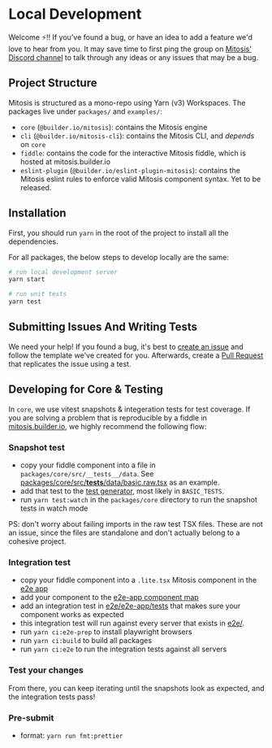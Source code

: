 # Local Development

Welcome ⚡️!! If you've found a bug, or have an idea to add a feature we'd love to hear from you. It may save time to first ping the group on [Mitosis' Discord channel](https://discord.com/channels/842438759945601056/935218469799071835) to talk through any ideas or any issues that may be a bug.

## Project Structure

Mitosis is structured as a mono-repo using Yarn (v3) Workspaces. The packages
live under `packages/` and `examples/`:

- `core` (`@builder.io/mitosis`): contains the Mitosis engine
- `cli` (`@builder.io/mitosis-cli`): contains the Mitosis CLI, and _depends_ on `core`
- `fiddle`: contains the code for the interactive Mitosis fiddle, which is hosted at mitosis.builder.io
- `eslint-plugin` (`@builder.io/eslint-plugin-mitosis`): contains the Mitosis eslint rules to enforce valid Mitosis component syntax. Yet to be released.

## Installation

First, you should run `yarn` in the root of the project to install all the dependencies.

For all packages, the below steps to develop locally are the same:

```bash
# run local development server
yarn start

# run unit tests
yarn test
```

## Submitting Issues And Writing Tests

We need your help! If you found a bug, it's best to [create an issue](https://github.com/BuilderIO/mitosis/issues/new/choose) and follow the template we've created for you. Afterwards, create a [Pull Request](https://docs.github.com/en/pull-requests/collaborating-with-pull-requests/proposing-changes-to-your-work-with-pull-requests/creating-a-pull-request) that replicates the issue using a test.

## Developing for Core & Testing

In `core`, we use vitest snapshots & integeration tests for test coverage. If you are solving a problem that is reproducible by a fiddle in [mitosis.builder.io](https://mitosis.builder.io), we highly recommend the following flow:

### Snapshot test

- copy your fiddle component into a file in `packages/core/src/__tests__/data`. See [packages/core/src/**tests**/data/basic.raw.tsx](/packages/core/src/__tests__/data/basic.raw.tsx) as an example.
- add that test to the [test generator](/packages/core/src/__tests__/test-generator.ts), most likely in `BASIC_TESTS`.
- run `yarn test:watch` in the `packages/core` directory to run the snapshot tests in watch mode

PS: don't worry about failing imports in the raw test TSX files. These are not an issue, since the files are standalone and don't actually belong to a cohesive project.

### Integration test

- copy your fiddle component into a `.lite.tsx` Mitosis component in the [e2e app](/e2e/e2e-app/src)
- add your component to the [e2e-app component map](/e2e/e2e-app/src/component-map.ts)
- add an integration test in [e2e/e2e-app/tests](/e2e/e2e-app/tests) that makes sure your component works as expected
- this integration test will run against every server that exists in [e2e/](/e2e/).
- run `yarn ci:e2e-prep` to install playwright browsers
- run `yarn ci:build` to build all packages
- run `yarn ci:e2e` to run the integration tests against all servers

### Test your changes

From there, you can keep iterating until the snapshots look as expected, and the integration tests pass!

### Pre-submit

- format: `yarn run fmt:prettier`
